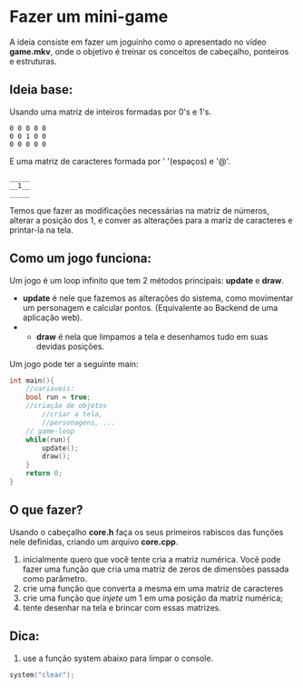 # Fazer um mini-game
A ideia consiste em fazer um joguinho como o apresentado no vídeo **game.mkv**, onde o objetivo é treinar os conceitos de cabeçalho, ponteiros e estruturas.


## Ideia base:

Usando uma matriz de inteiros formadas por 0's e 1's.
~~~
0 0 0 0 0
0 0 1 0 0
0 0 0 0 0
~~~
E uma matriz de caracteres formada por ' '(espaços) e '@'.
~~~
_____
__1__
_____ 
~~~
Temos que fazer as modificações necessárias na matriz de números, alterar a posição dos 1, e conver as alterações para a mariz de caracteres e printar-la na tela.

## Como um jogo funciona:
Um jogo é um loop infinito que tem 2 métodos principais: **update**  e **draw**.
* **update** é nele que fazemos as alterações do sistema, como movimentar um personagem e calcular pontos. (Equivalente ao Backend de uma aplicação web).
* * **draw** é nela que limpamos a tela e desenhamos tudo em suas devidas posições.

Um jogo pode ter a seguinte main:
~~~cpp
int main(){
	//variaveis:
	bool run = true;
	//criação de objetos
		//criar a tela,
		//personagens, ...
	// game-loop
	while(run){
		update();
		draw();
	}
	return 0;
}
~~~ 

## O que fazer?

Usando o cabeçalho **core.h** faça os seus primeiros rabiscos das funções nele definidas, criando um arquivo **core.cpp**.

1. inicialmente quero que você tente cria a matriz numérica. Você pode fazer uma função que cria uma matriz de zeros de dimensões passada como parâmetro.
2.  crie uma função que converta a mesma em uma matriz de caracteres
3. crie uma função que *injete* um 1 em uma posição da matriz numérica;
4. tente desenhar na tela e brincar com essas matrizes.

## Dica:
1. use a função system abaixo para limpar o console.
~~~cpp
system("clear");
~~~
